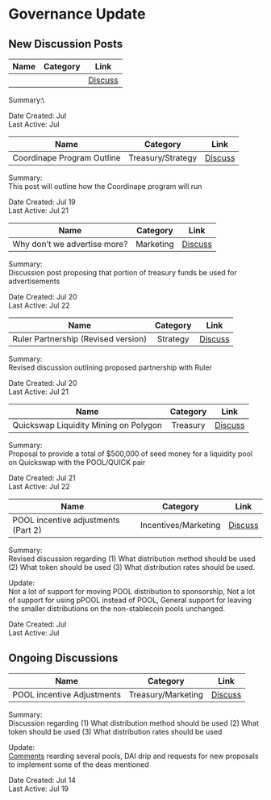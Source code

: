 # Governance Update

## New Discussion Posts

| Name          | Category      | Link   |
| ------------- |:-------------:| :-----:|
|  |  | [Discuss]() |

Summary:\


Date Created: Jul \
Last Active: Jul 

| Name          | Category      | Link   |
| ------------- |:-------------:| :-----:|
| Coordinape Program Outline | Treasury/Strategy | [Discuss](https://gov.pooltogether.com/t/coordinape-program-outline/1347) |

Summary:\
This post will outline how the Coordinape program will run

Date Created: Jul 19\
Last Active: Jul 21

| Name          | Category      | Link   |
| ------------- |:-------------:| :-----:|
| Why don’t we advertise more? | Marketing | [Discuss](https://gov.pooltogether.com/t/why-dont-we-advertise-more/1349) |

Summary:\
Discussion post proposing that portion of treasury funds be used for advertisements

Date Created: Jul 20\
Last Active: Jul 22


| Name          | Category      | Link   |
| ------------- |:-------------:| :-----:|
| Ruler Partnership (Revised version) | Strategy | [Discuss](https://gov.pooltogether.com/t/ruler-partnership-revised-version/1350) |

Summary:\
Revised discussion outlining proposed partnership with Ruler

Date Created: Jul 20\
Last Active: Jul 21

| Name          | Category      | Link   |
| ------------- |:-------------:| :-----:|
| Quickswap Liquidity Mining on Polygon | Treasury | [Discuss](https://gov.pooltogether.com/t/quickswap-liquidity-mining-on-polygon/1354) |

Summary:\
Proposal to provide a total of $500,000 of seed money for a liquidity pool on Quickswap with the POOL/QUICK pair

Date Created: Jul 21\
Last Active: Jul 22

| Name          | Category      | Link   |
| ------------- |:-------------:| :-----:|
| POOL incentive adjustments (Part 2) | Incentives/Marketing | [Discuss](https://gov.pooltogether.com/t/pool-incentive-adjustments-part-2/1359) |

Summary:\
Revised discussion regarding (1) What distribution method should be used (2) What token should be used (3) What distribution rates should be used.

Update:\
Not a lot of support for moving POOL distribution to sponsorship, Not a lot of support for using pPOOL instead of POOL, General support for leaving the smaller distributions on the non-stablecoin pools unchanged.

Date Created: Jul \
Last Active: Jul 


## Ongoing Discussions

| Name          | Category      | Link   |
| ------------- |:-------------:| :-----:|
| POOL incentive Adjustments | Treasury/Marketing | [Discuss](https://gov.pooltogether.com/t/pool-incentive-adjustments/1334) |

Summary:\
Discussion regarding (1) What distribution method should be used (2) What token should be used (3) What distribution rates should be used

Update:\
[Comments](https://gov.pooltogether.com/t/pool-incentive-adjustments/1334/15) rearding several pools, DAI drip and requests for new proposals to implement some of the deas mentioned

Date Created: Jul 14\
Last Active: Jul 19
